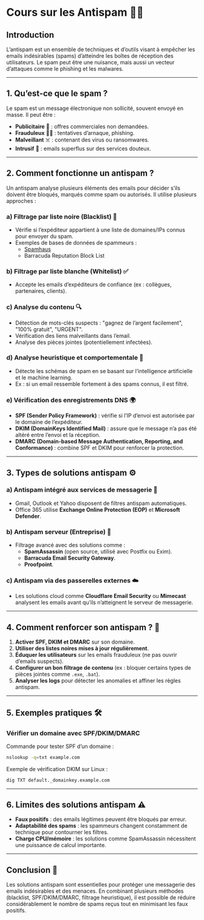 # Cours sur les Antispam 🚫📧

## Introduction
L’antispam est un ensemble de techniques et d’outils visant à empêcher les emails indésirables (spams) d’atteindre les boîtes de réception des utilisateurs. Le spam peut être une nuisance, mais aussi un vecteur d’attaques comme le phishing et les malwares.

---

## 1. Qu’est-ce que le spam ?
Le spam est un message électronique non sollicité, souvent envoyé en masse. Il peut être :
- **Publicitaire** 📢 : offres commerciales non demandées.
- **Frauduleux** 🕵️‍♂️ : tentatives d’arnaque, phishing.
- **Malveillant** ☠️ : contenant des virus ou ransomwares.
- **Intrusif** 📨 : emails superflus sur des services douteux.

---

## 2. Comment fonctionne un antispam ?
Un antispam analyse plusieurs éléments des emails pour décider s’ils doivent être bloqués, marqués comme spam ou autorisés. Il utilise plusieurs approches :

### a) Filtrage par liste noire (Blacklist) 🚷
- Vérifie si l’expéditeur appartient à une liste de domaines/IPs connus pour envoyer du spam.
- Exemples de bases de données de spammeurs :
  - [Spamhaus](https://www.spamhaus.org/)
  - Barracuda Reputation Block List

### b) Filtrage par liste blanche (Whitelist) ✅
- Accepte les emails d’expéditeurs de confiance (ex : collègues, partenaires, clients).

### c) Analyse du contenu 🔍
- Détection de mots-clés suspects : "gagnez de l’argent facilement", "100% gratuit", "URGENT".
- Vérification des liens malveillants dans l’email.
- Analyse des pièces jointes (potentiellement infectées).

### d) Analyse heuristique et comportementale 🤖
- Détecte les schémas de spam en se basant sur l’intelligence artificielle et le machine learning.
- Ex : si un email ressemble fortement à des spams connus, il est filtré.

### e) Vérification des enregistrements DNS 🌍
- **SPF (Sender Policy Framework)** : vérifie si l’IP d’envoi est autorisée par le domaine de l’expéditeur.
- **DKIM (DomainKeys Identified Mail)** : assure que le message n’a pas été altéré entre l’envoi et la réception.
- **DMARC (Domain-based Message Authentication, Reporting, and Conformance)** : combine SPF et DKIM pour renforcer la protection.

---

## 3. Types de solutions antispam ⚙️

### a) Antispam intégré aux services de messagerie 📩
- Gmail, Outlook et Yahoo disposent de filtres antispam automatiques.
- Office 365 utilise **Exchange Online Protection (EOP)** et **Microsoft Defender**.

### b) Antispam serveur (Entreprise) 🏢
- Filtrage avancé avec des solutions comme :
  - **SpamAssassin** (open source, utilisé avec Postfix ou Exim).
  - **Barracuda Email Security Gateway**.
  - **Proofpoint**.

### c) Antispam via des passerelles externes ☁️
- Les solutions cloud comme **Cloudflare Email Security** ou **Mimecast** analysent les emails avant qu’ils n’atteignent le serveur de messagerie.

---

## 4. Comment renforcer son antispam ? 🔐
1. **Activer SPF, DKIM et DMARC** sur son domaine.
2. **Utiliser des listes noires mises à jour régulièrement**.
3. **Éduquer les utilisateurs** sur les emails frauduleux (ne pas ouvrir d’emails suspects).
4. **Configurer un bon filtrage de contenu** (ex : bloquer certains types de pièces jointes comme `.exe`, `.bat`).
5. **Analyser les logs** pour détecter les anomalies et affiner les règles antispam.

---

## 5. Exemples pratiques 🛠️

### Vérifier un domaine avec SPF/DKIM/DMARC
Commande pour tester SPF d’un domaine :
```bash
nslookup -q=txt example.com
```

Exemple de vérification DKIM sur Linux :
```bash
dig TXT default._domainkey.example.com
```

---

## 6. Limites des solutions antispam ⚠️
- **Faux positifs** : des emails légitimes peuvent être bloqués par erreur.
- **Adaptabilité des spams** : les spammeurs changent constamment de technique pour contourner les filtres.
- **Charge CPU/mémoire** : les solutions comme SpamAssassin nécessitent une puissance de calcul importante.

---

## Conclusion 🏁
Les solutions antispam sont essentielles pour protéger une messagerie des emails indésirables et des menaces. En combinant plusieurs méthodes (blacklist, SPF/DKIM/DMARC, filtrage heuristique), il est possible de réduire considérablement le nombre de spams reçus tout en minimisant les faux positifs.
